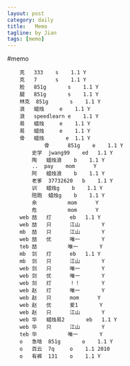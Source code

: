 ```yaml
---
layout: post
category: daily
title:   Memo
tagline: by Jian
tags: [memo]
---
```


<!--more-->

#memo

		克	333	   s	1.1	Y
		克	7	   s	1.1	Y
		脸	851g	   s	1.1	Y
		腿	851g	   s	1.1	Y
		林克	851g	   s	1.1	Y
		浪	蜡烛	   e	1.1	Y
		浪	speedlearn e	1.1	Y
		易	蜡烛	   e	1.1	Y
		易	蜡烛	   e	1.1	Y
		骨	蜡烛       e	1.1	Y
                骨      851g	   e	1.1	Y
	        史学	jwang99	   ed	1.1	Y
	        陶	蜡烛浪	   b	1.1	Y
	        ..	pay	   mom		Y
	        阿	蜡烛浪	   b	1.1	Y
	        老爹	37732620   b	1.1	Y
	        训	蜡烛g	   b	1.1	Y
	        陪跑	蜡烛g	   b	1.1	Y
	        余		   mom		Y
         	危		   mom		Y
        web	喆	灯	   eb	1.1	Y
        web	喆	只	   江山		Y
        mb	喆	只	   江山		Y
        web	喆	优	   唯一		Y
        teb	喆		   唯一		Y
        mb	剑	灯	   eb	1.1	Y
        mb	剑	只	   江山		Y
        web	剑	只	   唯一		Y
        web	剑	优	   唯一		Y
        web	剑	灯	   ！！		Y
        web	赵	灯	   唯一		Y
        web	赵	只	   mom		Y
        web	赵	优	   爱1		Y
        web	赵	只	   江山		Y
        web	华	蜡烛易2	   eb	1.1	Y
        web	华	只	   江山		Y
        teb	华		   唯一		Y
        o	急啥	851g	   o	1.1	Y
        o	百云	7q	   o	1.1	2010
        o	有裤	131	   o	1.1	Y

